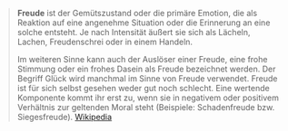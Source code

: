> **Freude** ist der Gemütszustand oder die primäre Emotion, die als Reaktion auf eine angenehme Situation oder die Erinnerung an eine solche entsteht. Je nach Intensität äußert sie sich als Lächeln, Lachen, Freudenschrei oder in einem Handeln.
>
> Im weiteren Sinne kann auch der Auslöser einer Freude, eine frohe Stimmung oder ein frohes Dasein als Freude bezeichnet werden. Der Begriff Glück wird manchmal im Sinne von Freude verwendet.
> Freude ist für sich selbst gesehen weder gut noch schlecht. Eine wertende Komponente kommt ihr erst zu, wenn sie in negativem oder positivem Verhältnis zur geltenden Moral steht (Beispiele: Schadenfreude bzw. Siegesfreude).
> [Wikipedia](https://de.wikipedia.org/wiki/Freude)